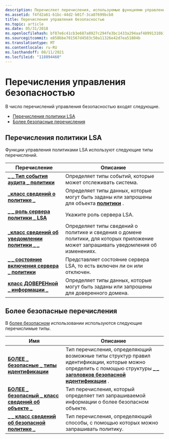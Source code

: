 ```yaml
---
description: Перечисляет перечисления, используемые функциями управления политиками LSA.
ms.assetid: f4fd2a61-61bc-44d2-b01f-3ca07699bcb8
title: Перечисления управления безопасностью
ms.topic: article
ms.date: 05/31/2018
ms.openlocfilehash: bf87e6c41cb3e687a8927c294fe3bc1433a294aaf48991310b1c230f4741f299
ms.sourcegitcommit: e858bbe701567d4583c50a11326e42d7ea51804b
ms.translationtype: MT
ms.contentlocale: ru-RU
ms.lasthandoff: 08/11/2021
ms.locfileid: "118894460"
---
```

# <a name="security-management-enumerations"></a>Перечисления управления безопасностью

В число перечислений управления безопасностью входят следующие.

-   [Перечисления политики LSA](#lsa-policy-enumerations)
-   [Более безопасные перечисления](#safer-enumerations)

## <a name="lsa-policy-enumerations"></a>Перечисления политики LSA

Функции управления политиками LSA используют следующие типы перечислений.



| Перечисление                                                                               | Описание                                                                                                                           |
|-------------------------------------------------------------------------------------------|---------------------------------------------------------------------------------------------------------------------------------------|
| [**\_ \_ Тип события аудита \_ политики**](/windows/desktop/api/Ntsecapi/ne-ntsecapi-policy_audit_event_type)                             | Определяет типы событий, которые может отслеживать система.                                                                                     |
| [**\_класс сведений о политике \_**](/windows/desktop/api/Ntsecapi/ne-ntsecapi-policy_information_class)                            | Определяет типы данных, которые могут быть заданы или запрошены для объекта [**политики**](policy-object.md) .                             |
| [**\_ \_ роль сервера политики \_ LSA**](/windows/desktop/api/Ntsecapi/ne-ntsecapi-policy_lsa_server_role)                               | Укажите роль сервера LSA.                                                                                                   |
| [**\_класс сведений об уведомлении политики \_ \_**](/windows/desktop/api/Ntsecapi/ne-ntsecapi-policy_notification_information_class) | Определяет типы сведений о политике и сведения о домене политики, для которых приложение может запрашивать уведомления об изменениях. |
| [**\_ \_ состояние включения сервера \_ политики**](/windows/desktop/api/Ntsecapi/ne-ntsecapi-policy_server_enable_state)                       | Представляет состояние сервера LSA, то есть включен ли он или отключен.                                                   |
| [**класс ДОВЕРЕНной \_ информации \_**](/windows/desktop/api/Ntsecapi/ne-ntsecapi-trusted_information_class)                          | Определяет типы данных, которые могут быть заданы или запрошены для доверенного домена.                                                     |



 

## <a name="safer-enumerations"></a>Более безопасные перечисления

В [более безопасном](safer.md) использовании используются следующие перечислимые типы.



| Имя                                                               | Описание                                                                                                                                                                                      |
|--------------------------------------------------------------------|--------------------------------------------------------------------------------------------------------------------------------------------------------------------------------------------------|
| [**БОЛЕЕ \_ безопасные \_ типы идентификации**](/windows/desktop/api/WinSafer/ne-winsafer-safer_identification_types) | Тип перечисления, определяющий возможные типы структур правил идентификации, которые можно определить с помощью структуры [**\_ \_ заголовков безопасной идентификации**](/windows/desktop/api/WinSafer/ns-winsafer-safer_identification_header) . |
| [**БОЛЕЕ \_ безопасный \_ класс сведений об объекте \_**](/windows/desktop/api/WinSafer/ne-winsafer-safer_object_info_class)      | Тип перечисления, который определяет тип запрашиваемой информации о более безопасном объекте.                                                                                                            |
| [**\_ \_ класс сведений об безопасной политике \_**](/windows/desktop/api/WinSafer/ne-winsafer-safer_policy_info_class)      | Тип перечисления, определяющий способы, с помощью которых можно запрашивать политику.                                                                                                                         |



 

 

 



